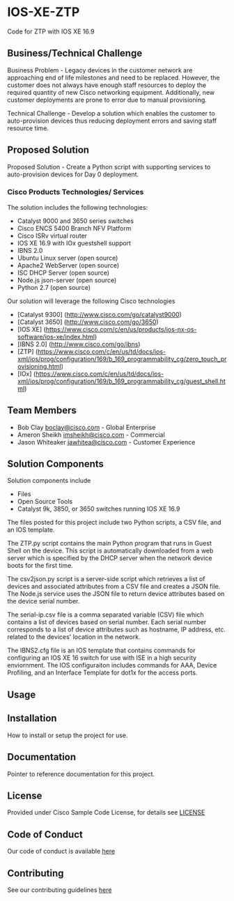 # IOS-XE-ZTP

Code for ZTP with IOS XE 16.9


## Business/Technical Challenge

Business Problem - Legacy devices in the customer network are approaching end of life milestones and need to be replaced. However, the customer does not always have enough staff resources to deploy the required quantity of new Cisco networking equipment. Additionally, new customer deployments are prone to error due to manual provisioning.

Technical Challenge - Develop a solution which enables the customer to auto-provision devices thus reducing deployment errors and saving staff resource time.

## Proposed Solution

Proposed Solution - Create a Python script with supporting services to auto-provision devices for Day 0 deployment.


### Cisco Products Technologies/ Services

The solution includes the following technologies:

- Catalyst 9000 and 3650 series switches
- Cisco ENCS 5400 Branch NFV Platform
- Cisco ISRv virtual router
- IOS XE 16.9 with IOx guestshell support
- IBNS 2.0
- Ubuntu Linux server (open source)
- Apache2 WebServer (open source)
- ISC DHCP Server (open source)
- Node.js json-server (open source)
- Python 2.7 (open source)

Our solution will leverage the following Cisco technologies

* [Catalyst 9300] (http://www.cisco.com/go/catalyst9000)
* [Catalyst 3650] (http://www.cisco.com/go/3650)
* [IOS XE] (https://www.cisco.com/c/en/us/products/ios-nx-os-software/ios-xe/index.html)
* [IBNS 2.0] (http://www.cisco.com/go/ibns)
* [ZTP] (https://www.cisco.com/c/en/us/td/docs/ios-xml/ios/prog/configuration/169/b_169_programmability_cg/zero_touch_provisioning.html)
* [IOx] (https://www.cisco.com/c/en/us/td/docs/ios-xml/ios/prog/configuration/169/b_169_programmability_cg/guest_shell.html)

## Team Members


* Bob Clay <boclay@cisco.com> - Global Enterprise
* Ameron Sheikh <imsheikh@cisco.com> - Commercial
* Jason Whiteaker <jawhitea@cisco.com> - Customer Experience


## Solution Components


<!-- This does not need to be completed during the initial submission phase  

Provide a brief overview of the components involved with this project. e.g Python /  -->

Solution components include

* Files
* Open Source Tools
* Catalyst 9k, 3850, or 3650 switches running IOS XE 16.9

The files posted for this project include two Python scripts, a CSV file, and an IOS template.

The ZTP.py script contains the main Python program that runs in Guest Shell on the device. This script is automatically downloaded from a web server which is specified by the DHCP server when the network device boots for the first time.

The csv2json.py script is a server-side script which retrieves a list of devices and associated attributes from a CSV file and creates a JSON file. The Node.js service uses the JSON file to return device attributes based on the device serial number.

The serial-ip.csv file is a comma separated variable (CSV) file which contains a list of devices based on serial number. Each serial number corresponds to a list of device attributes such as hostname, IP address, etc. related to the devices' location in the network. 

The IBNS2.cfg file is an IOS template that contains commands for configuring an IOS XE 16 switch for use with ISE in a high security enviornment. The IOS configuraiton includes commands for AAA, Device Profiling, and an Interface Template for dot1x for the access ports. 


## Usage

<!-- This does not need to be completed during the initial submission phase  

Provide a brief overview of how to use the solution  -->



## Installation

How to install or setup the project for use.


## Documentation

Pointer to reference documentation for this project.


## License

Provided under Cisco Sample Code License, for details see [LICENSE](./LICENSE.md)

## Code of Conduct

Our code of conduct is available [here](./CODE_OF_CONDUCT.md)

## Contributing

See our contributing guidelines [here](./CONTRIBUTING.md)
